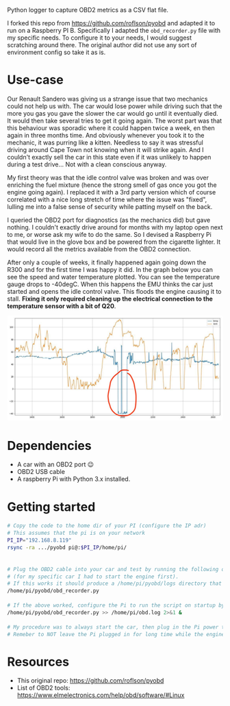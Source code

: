 Python logger to capture OBD2 metrics as a CSV flat file.

I forked this repo from https://github.com/roflson/pyobd and adapted it to run
on a Raspberry PI B. Specifically I adapted the `obd_recorder.py` file with my
specific needs. To configure it to your needs, I would suggest scratching around
there. The original author did not use any sort of environment config so take it
as is.

# Use-case
Our Renault Sandero was giving us a strange issue that two mechanics could not
help us with. The car would lose power while driving such that the more you gas
you gave the slower the car would go until it eventually died. It would then
take several tries to get it going again. The worst part was that this behaviour
was sporadic where it could happen twice a week, en then again in three months
time. And obviously whenever you took it to the mechanic, it was purring like a
kitten. Needless to say it was stressful driving around Cape Town not knowing
when it will strike again. And I couldn't exactly sell the car in this state
even if it was unlikely to happen during a test drive... Not with a clean
conscious anyway. 

My first theory was that the idle control valve was broken and was over
enriching the fuel mixture (hence the strong smell of gas once you got the
engine going again). I replaced it with a 3rd party version which of course
correlated with a nice long stretch of time where the issue was "fixed", lulling
me into a false sense of security while patting myself on the back.

I queried the OBD2 port for diagnostics (as the mechanics did) but gave nothing.
I couldn't exactly drive around for months with my laptop open next to me, or
worse ask my wife to do the same. So I devised a Raspberry Pi that would live in
the glove box and be powered from the cigarette lighter. It would record all the
metrics available from the OBD2 connection.

After only a couple of weeks, it finally happened again going down the R300 and
for the first time I was happy it did. In the graph below you can see the speed
and water temperature plotted. You can see the temperature gauge drops to
-40degC. When this happens the EMU thinks the car just started and opens the
idle control valve. This floods the engine causing it to stall. **Fixing it only
required cleaning up the electrical connection to the temperature sensor with a
bit of Q20**.

![metrics](./img/renualt_pyobd.jpeg)


# Dependencies
- A car with an OBD2 port 😉
- OBD2 USB cable
- A raspberry Pi with Python 3.x installed.

# Getting started
```sh
# Copy the code to the home dir of your PI (configure the IP adr)
# This assumes that the pi is on your network 
PI_IP="192.168.8.119"
rsync -ra .../pyobd pi@:$PI_IP/home/pi/


# Plug the OBD2 cable into your car and test by running the following on the Pi.
# (for my specific car I had to start the engine first). 
# If this works it should produce a /home/pi/pyobd/logs directory that contains the CSV capture (see example_output/)
/home/pi/pyobd/obd_recorder.py

# If the above worked, configure the Pi to run the script on startup by adding the following line to /etc/rc.local
/home/pi/pyobd/obd_recorder.py >> /home/pi/obd.log 2>&1 &

# My procedure was to always start the car, then plug in the Pi power to start the logging. Your car might be different.
# Remeber to NOT leave the Pi plugged in for long time while the engine is off since it will eventually drain your battery 
```

# Resources
- This original repo: https://github.com/roflson/pyobd
- List of OBD2 tools: https://www.elmelectronics.com/help/obd/software/#Linux
